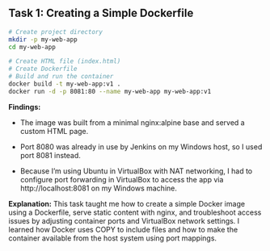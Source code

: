 ## Task 1: Creating a Simple Dockerfile

```bash
# Create project directory
mkdir -p my-web-app
cd my-web-app

# Create HTML file (index.html)
# Create Dockerfile
# Build and run the container
docker build -t my-web-app:v1 .
docker run -d -p 8081:80 --name my-web-app my-web-app:v1
```

**Findings:**
- The image was built from a minimal nginx:alpine base and served a custom HTML page.

- Port 8080 was already in use by Jenkins on my Windows host, so I used port 8081 instead.

- Because I’m using Ubuntu in VirtualBox with NAT networking, I had to configure port forwarding in VirtualBox to access the app via http://localhost:8081 on my Windows machine.


**Explanation:** 
This task taught me how to create a simple Docker image using a Dockerfile, serve static content with nginx, and troubleshoot access issues by adjusting container ports and VirtualBox network settings. I learned how Docker uses COPY to include files and how to make the container available from the host system using port mappings.

